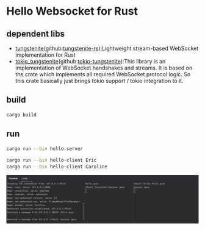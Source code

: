# Hello Websocket for Rust

## dependent libs

- [tungstenite](https://crates.io/crates/tungstenite)(github:[tungstenite-rs](https://github.com/snapview/tungstenite-rs)):Lightweight stream-based WebSocket implementation for Rust
- [tokio_tungstenite](https://docs.rs/tokio-tungstenite/latest/tokio_tungstenite/)(github:[tokio-tungstenite](https://github.com/snapview/tokio-tungstenite)):This library is an implementation of WebSocket handshakes and streams. It is based on the crate which implements all required WebSocket protocol logic. So this crate basically just brings tokio support / tokio integration to it.

## build

```sh
cargo build
```

## run

```sh
cargo run --bin hello-server 
```

```sh
cargo run --bin hello-client Eric
cargo run --bin hello-client Caroline
```

![hello-websocket](hello-websocket.png)

